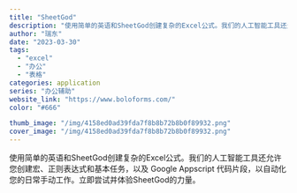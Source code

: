 ```yaml
---
title: "SheetGod"
description: "使用简单的英语和SheetGod创建复杂的Excel公式。我们的人工智能工具还允许您创建宏、正则表达式和基本任务，以及 "
author: "瑞东"
date: "2023-03-30"
tags:
  - "excel"
  - "办公"
  - "表格"
categories: application
series: "办公辅助"
website_link: "https://www.boloforms.com/"
color: "#666"

thumb_image: "/img/4158ed0ad39fda7f8b8b72b8b0f89932.png"
cover_image: "/img/4158ed0ad39fda7f8b8b72b8b0f89932.png"
---
```


使用简单的英语和SheetGod创建复杂的Excel公式。我们的人工智能工具还允许您创建宏、正则表达式和基本任务，以及 Google Appscript 代码片段，以自动化您的日常手动工作。立即尝试并体验SheetGod的力量。